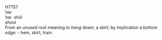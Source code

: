 <body>
  <p>H7757<br>  שׁוּל  <br> שׁוּל  ‎  shûl  <br><i>shool </i><br>From an unused root meaning to <i>hang</i> down; a <i>skirt</i>; by implication a bottom <i>edge: - </i>hem, skirt, train.<br></p>
 </body>